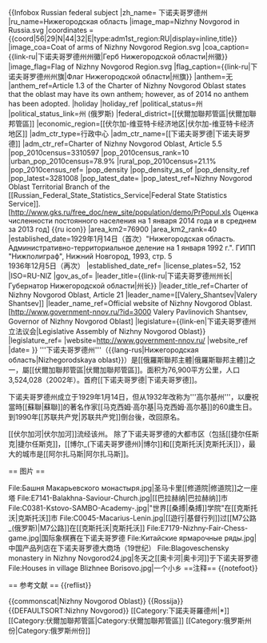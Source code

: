 {{Infobox Russian federal subject
|zh_name= 下诺夫哥罗德州
|ru_name=Нижегородская область
|image_map=Nizhny Novgorod in Russia.svg
|coordinates = {{coord|56|29|N|44|32|E|type:adm1st_region:RU|display=inline,title}}
|image_coa=Coat of arms of Nizhny Novgorod Region.svg
|coa_caption={{link-ru|下诺夫哥罗德州州徽|Герб Нижегородской области|州徽}}
|image_flag=Flag of Nizhny Novgorod Region.svg
|flag_caption={{link-ru|下诺夫哥罗德州州旗|Флаг Нижегородской области|州旗}}
|anthem=无
|anthem_ref=<ref name="Anthem">Article 1.3 of the Charter of Nizhny Novgorod Oblast states that the oblast may have its own anthem; however, as of 2014 no anthem has been adopted.</ref>
|holiday
|holiday_ref
|political_status=州
|political_status_link=州 (俄罗斯)
|federal_district=[[伏爾加聯邦管區|伏爾加聯邦管區]]
|economic_region=[[伏尔加-维亚特卡经济地区|伏尔加-维亚特卡经济地区]]
|adm_ctr_type=行政中心
|adm_ctr_name=[[下诺夫哥罗德|下诺夫哥罗德]]
|adm_ctr_ref=<ref name="Charter">Charter of Nizhny Novgorod Oblast, Article 5.5</ref>
|pop_2010census=3310597
|pop_2010census_rank=10
|urban_pop_2010census=78.9%
|rural_pop_2010census=21.1%
|pop_2010census_ref=
|pop_density
|pop_density_as_of
|pop_density_ref
|pop_latest=3281008
|pop_latest_date=
|pop_latest_ref=<ref name="2014Est">Nizhny Novgorod Oblast Territorial Branch of the [[Russian_Federal_State_Statistics_Service|Federal State Statistics Service]]. [http://www.gks.ru/free_doc/new_site/population/demo/PrPopul.xls Оценка численности постоянного населения на 1 января 2014 года и в среднем за 2013 год] {{ru icon}}</ref>
|area_km2=76900
|area_km2_rank=40
|established_date=1929年1月14日（首次）<ref name="Established">"Нижегородская область. Административно-территориальное деление на 1 января 1992 г.". ГИПП "Нижполиграф", Нижний Новгород, 1993, стр. 5</ref><br />1936年12月5日（再次）
|established_date_ref=<ref name="Established" />
|license_plates=52, 152
|ISO=RU-NIZ
|gov_as_of=
|leader_title={{link-ru|下诺夫哥罗德州州长|Губернатор Нижегородской области|州长}}
|leader_title_ref=<ref name="HeadLegis">Charter of Nizhny Novgorod Oblast, Article 21</ref>
|leader_name=[[Valery_Shantsev|Valery Shantsev]]
|leader_name_ref=<ref name="HeadName">Official website of Nizhny Novgorod Oblast. [http://www.government-nnov.ru/?id=3000 Valery Pavlinovich Shantsev, Governor of Nizhny Novgorod Oblast]</ref>
|legislature={{link-en|下诺夫哥罗德州立法议会|Legislative Assembly of Nizhny Novgorod Oblast}}
|legislature_ref=<ref name="HeadLegis" />
|website=http://www.government-nnov.ru/
|website_ref
|date=
}}
'''下诺夫哥罗德州'''（{{lang-rus|Нижегородская область|Nizhegorodskaya oblast}}）是[[俄羅斯聯邦主體|俄羅斯聯邦主體]]之一，屬[[伏爾加聯邦管區|伏爾加聯邦管區]]。面积为76,900平方公里，人口3,524,028（2002年）。首府[[下诺夫哥罗德|下诺夫哥罗德]]。

下诺夫哥罗德州成立于1929年1月14日，但从1932年改称为'''高尔基州'''，以慶祝當時[[蘇聯|蘇聯]]的著名作家[[马克西姆·高尔基|马克西姆·高尔基]]的60歲生日。到1990年[[苏联共产党|苏联共产党]]倒台後，改回原名。

[[伏尔加河|伏尔加河]]流经该州。 除了下诺夫哥罗德的大都市区（包括[[捷尔任斯克|捷尔任斯克]]，[[博尔_(下诺夫哥罗德州)|博尔]]和[[克斯托沃|克斯托沃]]），最大的城市是[[阿尔扎马斯|阿尔扎马斯]]。

== 图片 ==

<gallery>
File:Башня Макарьевского монастыря.jpg|圣马卡里[[修道院|修道院]]之一座塔
File:E7141-Balakhna-Saviour-Church.jpg|[[巴拉赫纳|巴拉赫纳]]市
File:C0381-Kstovo-SAMBO-Academy-.jpg|"世界[[桑搏|桑搏]]学院"在[[克斯托沃|克斯托沃]]市
File:C0045-Macarius-Lenin.jpg|[[遊行|基督行列]]过[[M7公路_(俄罗斯)|M7公路]]在[[克斯托沃|克斯托沃]]
File:E7179-Nizhny-Fair-Chess-game.jpg|国际象棋赛在下诺夫哥罗德
File:Китайские ярмарочные ряды.jpg|中国产品列店在下诺夫哥罗德大商场（19世纪）
File:Blagoveschensky monastery in Nizhny Novgorod24.jpg|冬天之[[奥卡河|奥卡河]]于下诺夫哥罗德
File:Houses in village Blizhnee Borisovo.jpg|一个小乡
</gallery>
==注释==
{{notefoot}}

== 参考文献 ==
{{reflist}}

{{commonscat|Nizhny Novgorod Oblast}}
{{Rossija}}
{{DEFAULTSORT:Nizhny Novgorod}}
[[Category:下諾夫哥羅德州|*]]
[[Category:伏爾加聯邦管區|Category:伏爾加聯邦管區]]
[[Category:俄罗斯州份|Category:俄罗斯州份]]